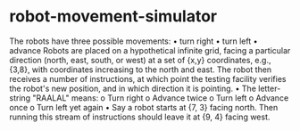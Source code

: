 # robot-movement-simulator
The robots have three possible movements:
•	turn right
•	turn left
•	advance
Robots are placed on a hypothetical infinite grid, facing a particular direction (north, east, south, or west) at a set of {x,y} coordinates, e.g., {3,8}, with coordinates increasing to the north and east.
The robot then receives a number of instructions, at which point the testing facility verifies the robot's new position, and in which direction it is pointing.
•	The letter-string "RAALAL" means: 
o	Turn right
o	Advance twice
o	Turn left
o	Advance once
o	Turn left yet again
•	Say a robot starts at {7, 3} facing north. Then running this stream of instructions should leave it at {9, 4} facing west.
